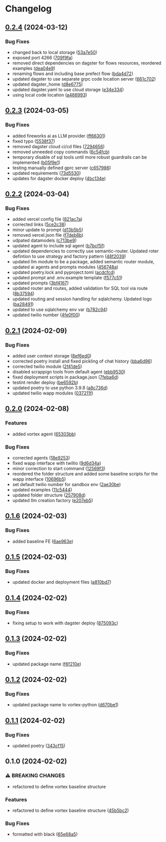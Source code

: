 # Changelog

## [0.2.4](https://github.com/Broomva/vortex/compare/v0.2.3...v0.2.4) (2024-03-12)


### Bug Fixes

* changed back to local storage ([53a7e50](https://github.com/Broomva/vortex/commit/53a7e500100f1f19d8b7b5c2b3134129b8da3a6b))
* exposed port 4266 ([709f9fa](https://github.com/Broomva/vortex/commit/709f9fa6e530c78c8db2d79deee86caa5a3df2f0))
* removed direct dependencies on dagster for flows resources, reordered examples ([dea04e9](https://github.com/Broomva/vortex/commit/dea04e90a9073e8d47fc9ecba49bda8b26a0d618))
* renaming flows and including base prefect flow ([bda4d72](https://github.com/Broomva/vortex/commit/bda4d72ad1b6e57330d8ab4983dd8f8b7a847416))
* updated dagster to use separate grpc code location server ([661c702](https://github.com/Broomva/vortex/commit/661c702fe4c8130a3e10059128ad7c289f2dcb2e))
* updated dagster_home ([d8e6775](https://github.com/Broomva/vortex/commit/d8e6775ff7ce4c4f5442a3e58a4677bede9f3c16))
* updated dagster.yaml to use cloud storage ([e34e334](https://github.com/Broomva/vortex/commit/e34e334270b994f72fc4b4dbe5954c659960c78a))
* using local code location ([a466993](https://github.com/Broomva/vortex/commit/a466993c339d911e68a8ac19808fe162a2338d92))

## [0.2.3](https://github.com/Broomva/vortex/compare/v0.2.2...v0.2.3) (2024-03-05)


### Bug Fixes

* added fireworks ai as LLM provider ([ff66301](https://github.com/Broomva/vortex/commit/ff66301cc556829d4d0848fba22443b19e053c09))
* fixed typo ([5538f37](https://github.com/Broomva/vortex/commit/5538f37a16b045bddc41c90a3124ed86c76b28f0))
* removed dagster cloud ci/cd files ([7294656](https://github.com/Broomva/vortex/commit/729465643c63630684337fb09ca05994dabd62cf))
* removed unneeded copy commands ([6c54fcb](https://github.com/Broomva/vortex/commit/6c54fcbabd5ea352688578d89b94c6404b9070f0))
* temporary disable of sql tools until more robust guardrails can be implemented ([b05f9e1](https://github.com/Broomva/vortex/commit/b05f9e14be26617415000fa8f80efc60eba03de1))
* testing manually defined gprc server ([c657986](https://github.com/Broomva/vortex/commit/c657986c2306f68ba188bae83a4cc4774627b67a))
* updated requirements ([73d5530](https://github.com/Broomva/vortex/commit/73d55308f6bba9406cf51e5fec9e76b93726ef30))
* updates for dagster docker deploy ([4bc134e](https://github.com/Broomva/vortex/commit/4bc134ef378ff80b602fd75f1caa31ca85f59037))

## [0.2.2](https://github.com/Broomva/vortex/compare/v0.2.1...v0.2.2) (2024-03-04)


### Bug Fixes

* added vercel config file ([821ac7a](https://github.com/Broomva/vortex/commit/821ac7a897e3590641b5880a0389db63e25cb550))
* corrected links ([5ce2c38](https://github.com/Broomva/vortex/commit/5ce2c384ef909aa1b5d2b190ab41f3cb7afe7ed7))
* minor update to prompt ([d13b5b5](https://github.com/Broomva/vortex/commit/d13b5b5603bd9cd825b3ea7ce13411c224427012))
* removed vercel.json file ([f7deb8b](https://github.com/Broomva/vortex/commit/f7deb8b9d7825936a740a788f1ae1b7f4a7cf9a4))
* udpated datamodels ([c713be9](https://github.com/Broomva/vortex/commit/c713be9eefa88c59dccd9b56768a77b799fc0d93))
* updated agent to include sql agent ([b7bcf5f](https://github.com/Broomva/vortex/commit/b7bcf5fbb7f3aea4e49823c7973cf2a6121e3994))
* updated dependencies to correctly use semantic-router. Updated roter defintion to use strategy and factory pattern ([48f2039](https://github.com/Broomva/vortex/commit/48f2039ff523fb2eccf81c8a000ec7ae5038384a))
* updated llm module to be a package, added semantic router module, updated ai agents and prompts modules ([456748a](https://github.com/Broomva/vortex/commit/456748a5d94983f5a7d15d6876d54dec7f03df28))
* updated poetry.lock and pyproject.toml ([acdcfcd](https://github.com/Broomva/vortex/commit/acdcfcdc4054e0c8c1cc4d826eeaf5e76de9e800))
* updated prompt and .env.example template ([f577c51](https://github.com/Broomva/vortex/commit/f577c51b6453fc62382bae3e4e79a6f4036783ab))
* updated prompts ([3bf4167](https://github.com/Broomva/vortex/commit/3bf4167230aebd75c2a5ab4ad8718e0af2270508))
* updated router and routes, added validation for SQL tool via route ([8b37594](https://github.com/Broomva/vortex/commit/8b3759483861d0f2fc9470433fd92c952529bbc1))
* updated routing and session handling for sqlalchemy. Updated logo ([ba28491](https://github.com/Broomva/vortex/commit/ba28491aa702488fa8be3b34a8ef3cfaa6bda821))
* updated to use sqlalchemy env var ([b782c94](https://github.com/Broomva/vortex/commit/b782c94d581316840a62802bc20c3043378478ac))
* updated twilio number ([4fe0f00](https://github.com/Broomva/vortex/commit/4fe0f00db7c8e67294276cf46c0d47f06c3c484e))

## [0.2.1](https://github.com/Broomva/vortex/compare/v0.2.0...v0.2.1) (2024-02-09)


### Bug Fixes

* added user context storage ([8ef6ed0](https://github.com/Broomva/vortex/commit/8ef6ed0316e3e548e776e6fc6b17570243681e96))
* corrected poetry install and fixed pickling of chat history ([bba6d96](https://github.com/Broomva/vortex/commit/bba6d960bd39ade02cc9fbac74b9233c619a64c6))
* corrected twilio module ([2f41de5](https://github.com/Broomva/vortex/commit/2f41de5a4cc518d90bde215f19eebf672ff3af77))
* disabled scrappign tools from default agent ([ebb9530](https://github.com/Broomva/vortex/commit/ebb95303862ce76a12dce371f0d0089c5cd01692))
* fixed deployment scripts in package.json ([7feba6d](https://github.com/Broomva/vortex/commit/7feba6d98f9800b48c00e9af18291e9da16c62c8))
* testint render deploy ([be6592b](https://github.com/Broomva/vortex/commit/be6592bed6f827931c5f554b3c3e30000ea55b74))
* updated poetry to use python 3.9.8 ([a8c736d](https://github.com/Broomva/vortex/commit/a8c736dac11fe2943f3e516ec85e4aa0504bf79e))
* updated twilio wapp modules ([037211f](https://github.com/Broomva/vortex/commit/037211f432423995ef6b42f96360b44d6d87a598))

## [0.2.0](https://github.com/Broomva/vortex/compare/v0.1.6...v0.2.0) (2024-02-08)


### Features

* added vortex agent ([65303bb](https://github.com/Broomva/vortex/commit/65303bbf02e14460cd47757f2d09a13b6a379ec5))


### Bug Fixes

* corrected agents ([18e9253](https://github.com/Broomva/vortex/commit/18e9253f57105a851fdcb84bd6756156772a7665))
* fixed wapp interface with twillio ([9d6d34a](https://github.com/Broomva/vortex/commit/9d6d34a6126516ac429897f75c8ac6cec3460009))
* minor correction to start command ([12569f3](https://github.com/Broomva/vortex/commit/12569f3106565dcd65efd67fd62721918ea8f7a8))
* reordered the folder structure and added some baseline scripts for the wapp interface ([10696b5](https://github.com/Broomva/vortex/commit/10696b5152a7e36212a838ba272395d3d6d28cd5))
* set default twilio number for sandbox env ([2ae30be](https://github.com/Broomva/vortex/commit/2ae30bedafd9d041098b15693ce3eb8761f09912))
* updated examples ([11c5444](https://github.com/Broomva/vortex/commit/11c5444bcaa14cb7a8516d1ffc0b4291d054a6cc))
* updated folder structure ([257908d](https://github.com/Broomva/vortex/commit/257908d1ddc9d7b036843c03b1c93c52c084c341))
* updated llm creation factory ([e207eb5](https://github.com/Broomva/vortex/commit/e207eb57df04a628caa96992f2e578300b4f0033))

## [0.1.6](https://github.com/Broomva/vortex/compare/v0.1.5...v0.1.6) (2024-02-03)


### Bug Fixes

* added baseline FE ([6ae963e](https://github.com/Broomva/vortex/commit/6ae963e1e707aaf90c2cc84873229fe196bd2c87))

## [0.1.5](https://github.com/Broomva/vortex/compare/v0.1.4...v0.1.5) (2024-02-03)


### Bug Fixes

* updated docker and deployment files ([a810bd7](https://github.com/Broomva/vortex/commit/a810bd77762c42ddea030338192586df9c984096))

## [0.1.4](https://github.com/Broomva/vortex/compare/v0.1.3...v0.1.4) (2024-02-02)


### Bug Fixes

* fixing setup to work with dagster deploy ([875093c](https://github.com/Broomva/vortex/commit/875093cb18525a2c06dfacf0dc049897ff0da56c))

## [0.1.3](https://github.com/Broomva/vortex/compare/v0.1.2...v0.1.3) (2024-02-02)


### Bug Fixes

* updated package name ([f6f210e](https://github.com/Broomva/vortex/commit/f6f210e13f214ecae3c4bf743e736803e14e7161))

## [0.1.2](https://github.com/Broomva/vortex-python/compare/v0.1.1...v0.1.2) (2024-02-02)


### Bug Fixes

* updated package name to vortex-python ([d670be1](https://github.com/Broomva/vortex-python/commit/d670be1884b301bf056b23db0a6289133e6c78a6))

## [0.1.1](https://github.com/Broomva/vortex/compare/v0.1.0...v0.1.1) (2024-02-02)


### Bug Fixes

* updated poetry ([343cf15](https://github.com/Broomva/vortex/commit/343cf15c68fd8e77900291463e17550da732b85d))

## 0.1.0 (2024-02-02)


### ⚠ BREAKING CHANGES

* refactored to define vortex baseline structure

### Features

* refactored to define vortex baseline structure ([45b5bc2](https://github.com/Broomva/vortex/commit/45b5bc20192741f2a6c02440c11e5c363987f358))


### Bug Fixes

* formatted with black ([65e68a5](https://github.com/Broomva/vortex/commit/65e68a52f42960c8251a3e3cf983588235c682bc))
